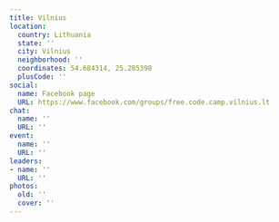 ```yaml
---
title: Vilnius
location:
  country: Lithuania
  state: ''
  city: Vilnius
  neighborhood: ''
  coordinates: 54.684314, 25.285398
  plusCode: ''
social:
  name: Facebook page
  URL: https://www.facebook.com/groups/free.code.camp.vilnius.lt
chat:
  name: ''
  URL: ''
event:
  name: ''
  URL: ''
leaders:
- name: ''
  URL: ''
photos:
  old: ''
  cover: ''
---
```

